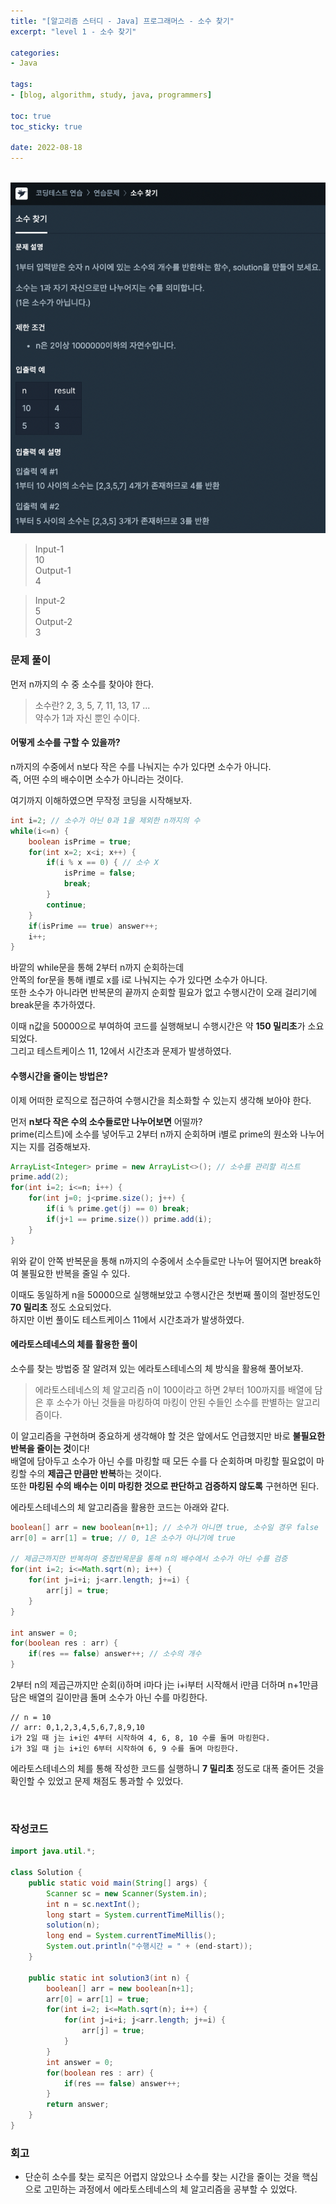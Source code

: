 ```yaml
--- 
title: "[알고리즘 스터디 - Java] 프로그래머스 - 소수 찾기" 
excerpt: "level 1 - 소수 찾기" 

categories: 
- Java

tags: 
- [blog, algorithm, study, java, programmers]

toc: true
toc_sticky: true

date: 2022-08-18
--- 
```


<br>

<center><img src="/assets/images/programmers/20220818_01.png"></center>

> Input-1 <br>
10 <br>
> Output-1 <br>
4

> Input-2 <br>
5 <br>
> Output-2 <br>
3

### 문제 풀이
먼저 n까지의 수 중 소수를 찾아야 한다. <br>

> 소수란?
2, 3, 5, 7, 11, 13, 17 ... <br>
약수가 1과 자신 뿐인 수이다.

#### 어떻게 소수를 구할 수 있을까?
n까지의 수중에서 n보다 작은 수를 나눠지는 수가 있다면 소수가 아니다. <br>
즉, 어떤 수의 배수이면 소수가 아니라는 것이다. <br>

여기까지 이해하였으면 무작정 코딩을 시작해보자. <br>

```java
int i=2; // 소수가 아닌 0과 1을 제외한 n까지의 수
while(i<=n) {
    boolean isPrime = true;
    for(int x=2; x<i; x++) {
        if(i % x == 0) { // 소수 X
            isPrime = false;
            break;
        }
        continue;
    }
    if(isPrime == true) answer++;
    i++;
}
```

바깥의 while문을 통해 2부터 n까지 순회하는데 <br>
안쪽의 for문을 통해 i별로 x를 i로 나눠지는 수가 있다면 소수가 아니다. <br>
또한 소수가 아니라면 반복문의 끝까지 순회할 필요가 없고 수행시간이 오래 걸리기에 break문을 추가하였다.

이때 n값을 50000으로 부여하여 코드를 실행해보니 수행시간은 약 **150 밀리초**가 소요되었다. <br>
그리고 테스트케이스 11, 12에서 시간초과 문제가 발생하였다.

#### 수행시간을 줄이는 방법은?
이제 어떠한 로직으로 접근하여 수행시간을 최소화할 수 있는지 생각해 보아야 한다. <br>

먼저 **n보다 작은 수의 소수들로만 나누어보면** 어떨까? <br>
prime(리스트)에 소수를 넣어두고 2부터 n까지 순회하며 i별로 prime의 원소와 나누어지는 지를 검증해보자.

```java
ArrayList<Integer> prime = new ArrayList<>(); // 소수를 관리할 리스트
prime.add(2);
for(int i=2; i<=n; i++) {
    for(int j=0; j<prime.size(); j++) {
        if(i % prime.get(j) == 0) break;
        if(j+1 == prime.size()) prime.add(i);
    }
}
```

위와 같이 안쪽 반복문을 통해 n까지의 수중에서 소수들로만 나누어 떨어지면 break하여 불필요한 반복을 줄일 수 있다. <br>

이때도 동일하게 n을 50000으로 실행해보았고 수행시간은 첫번째 풀이의 절반정도인 **70 밀리초** 정도 소요되었다. <br>
하지만 이번 풀이도 테스트케이스 11에서 시간초과가 발생하였다.

#### 에라토스테네스의 체를 활용한 풀이
소수를 찾는 방법중 잘 알려져 있는 에라토스테네스의 체 방식을 활용해 풀어보자.

> 에라토스테네스의 체 알고리즘
n이 100이라고 하면 2부터 100까지를 배열에 담은 후 소수가 아닌 것들을 마킹하여 마킹이 안된 수들인 소수를 판별하는 알고리즘이다.

이 알고리즘을 구현하며 중요하게 생각해야 할 것은 앞에서도 언급했지만 바로 **불필요한 반복을 줄이는 것**이다! <br>
배열에 담아두고 소수가 아닌 수를 마킹할 때 모든 수를 다 순회하며 마킹할 필요없이 마킹할 수의 **제곱근 만큼만 반복**하는 것이다. <br>
또한 **마킹된 수의 배수는 이미 마킹한 것으로 판단하고 검증하지 않도록** 구현하면 된다.

에라토스테네스의 체 알고리즘을 활용한 코드는 아래와 같다.

```java
boolean[] arr = new boolean[n+1]; // 소수가 아니면 true, 소수일 경우 false
arr[0] = arr[1] = true; // 0, 1은 소수가 아니기에 true

// 제곱근까지만 반복하며 중첩반목문을 통해 n의 배수에서 소수가 아닌 수를 검증
for(int i=2; i<=Math.sqrt(n); i++) { 
    for(int j=i+i; j<arr.length; j+=i) {
        arr[j] = true;
    }
}

int answer = 0;
for(boolean res : arr) {
    if(res == false) answer++; // 소수의 개수
}
```

2부터 n의 제곱근까지만 순회(i)하며 i마다 j는 i+i부터 시작해서 i만큼 더하며 n+1만큼 담은 배열의 길이만큼 돌며 소수가 아닌 수를 마킹한다. <br>

```
// n = 10
// arr: 0,1,2,3,4,5,6,7,8,9,10
i가 2일 때 j는 i+i인 4부터 시작하여 4, 6, 8, 10 수를 돌며 마킹한다.
i가 3일 때 j는 i+i인 6부터 시작하여 6, 9 수를 돌며 마킹한다.
```

에라토스테네스의 체를 통해 작성한 코드를 실행하니 **7 밀리초** 정도로 대폭 줄어든 것을 확인할 수 있었고 문제 채점도 통과할 수 있었다.

<br>

### 작성코드
```java
import java.util.*;

class Solution {
    public static void main(String[] args) {
        Scanner sc = new Scanner(System.in);
        int n = sc.nextInt();
        long start = System.currentTimeMillis();
        solution(n);
        long end = System.currentTimeMillis();
        System.out.println("수행시간 = " + (end-start));
    }
    
    public static int solution3(int n) {        
        boolean[] arr = new boolean[n+1];
        arr[0] = arr[1] = true;
        for(int i=2; i<=Math.sqrt(n); i++) {
            for(int j=i+i; j<arr.length; j+=i) {
                arr[j] = true;
            }
        }
        int answer = 0;
        for(boolean res : arr) {
            if(res == false) answer++;
        }
        return answer;
    }
}
```

### 회고
- 단순히 소수를 찾는 로직은 어렵지 않았으나 소수를 찾는 시간을 줄이는 것을 핵심으로 고민하는 과정에서 에라토스테네스의 체 알고리즘을 공부할 수 있었다.